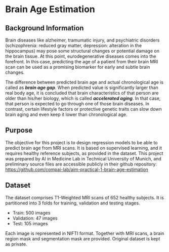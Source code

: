# Brain Age Estimation

## Background Information

Brain diseases like alzheimer, tramumatic injury, and psychiatric disorders (schizophrenia: reduced gray matter, depression: alteration in the hippocampus) may pose some structural changes or potential damage on the brain tissue. At this point, eurodegenerative diseases comes into the forefront. In this case, predicting the age of a patient from their brain MRI scan can be used as a promising biomarker for early and subtle brain changes.

The difference between predicted brain age and actual chronological age is called as ***brain age gap***. When predicted value is significantly larger than real body age, it is concluded that brain characteristics of that person are older than his/her biology, which is called ***accelerated aging***. In that case, that person is expected to go through one of those brain diseases. In contrast, certain lifestyle factors or protective genetic traits can slow down brain aging and even keep it lower than chronological age.

## Purpose

The objective for this project is to design regression models to be able to predict brain age from MRI scans. It is based on supervised learning, and it requires healthy reference subjects, as provided in the dataset. This project was prepared by AI in Medicine Lab in Technical University of Munich, and preliminary source files are accessible publicly in their github repository: https://github.com/compai-lab/aim-practical-1-brain-age-estimation


## Dataset
The dataset comprises T1-Weighted MRI scans of 652 healthy subjects. It is partitioned into 3 folds for training, validation and testing stages.

- Train: 500 images
- Validation: 47 images
- Test: 105 images

Each image is represented in NIFTI format. Together with MRI scans, a brain region mask and segmentation mask are provided. Original dataset is kept as private.